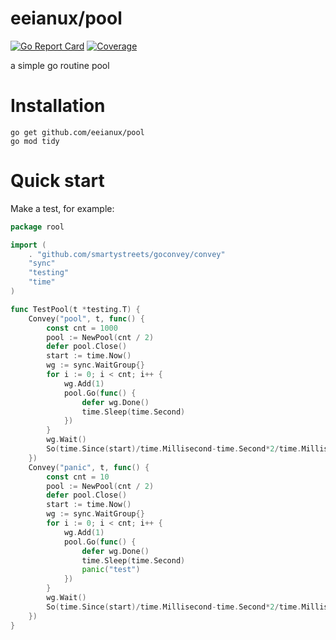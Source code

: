 # eeianux/pool
[![Go Report Card](https://goreportcard.com/badge/github.com/eeianux/pool)](https://goreportcard.com/report/github.com/eeianux/pool)
[![Coverage](https://codecov.io/gh/eeianux/pool/branch/main/graph/badge.svg)](https://codecov.io/gh/eeianux/pool)

 a simple go routine pool

# Installation
```shell
go get github.com/eeianux/pool
go mod tidy
```

# Quick start
Make a test, for example:

```go
package rool

import (
	. "github.com/smartystreets/goconvey/convey"
	"sync"
	"testing"
	"time"
)

func TestPool(t *testing.T) {
	Convey("pool", t, func() {
		const cnt = 1000
		pool := NewPool(cnt / 2)
		defer pool.Close()
		start := time.Now()
		wg := sync.WaitGroup{}
		for i := 0; i < cnt; i++ {
			wg.Add(1)
			pool.Go(func() {
				defer wg.Done()
				time.Sleep(time.Second)
			})
		}
		wg.Wait()
		So(time.Since(start)/time.Millisecond-time.Second*2/time.Millisecond, ShouldBeLessThan, 10)
	})
	Convey("panic", t, func() {
		const cnt = 10
		pool := NewPool(cnt / 2)
		defer pool.Close()
		start := time.Now()
		wg := sync.WaitGroup{}
		for i := 0; i < cnt; i++ {
			wg.Add(1)
			pool.Go(func() {
				defer wg.Done()
				time.Sleep(time.Second)
				panic("test")
			})
		}
		wg.Wait()
		So(time.Since(start)/time.Millisecond-time.Second*2/time.Millisecond, ShouldBeLessThan, 10)
	})
}

```
